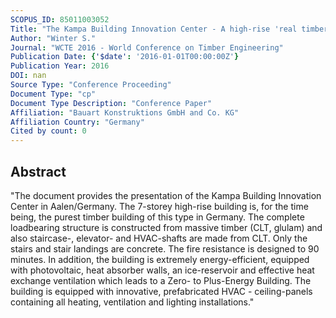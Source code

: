 ```yaml
---
SCOPUS_ID: 85011003052
Title: "The Kampa Building Innovation Center - A high-rise 'real timber' building"
Author: "Winter S."
Journal: "WCTE 2016 - World Conference on Timber Engineering"
Publication Date: {'$date': '2016-01-01T00:00:00Z'}
Publication Year: 2016
DOI: nan
Source Type: "Conference Proceeding"
Document Type: "cp"
Document Type Description: "Conference Paper"
Affiliation: "Bauart Konstruktions GmbH and Co. KG"
Affiliation Country: "Germany"
Cited by count: 0
---
```


## Abstract
"The document provides the presentation of the Kampa Building Innovation Center in Aalen/Germany. The 7-storey high-rise building is, for the time being, the purest timber building of this type in Germany. The complete loadbearing structure is constructed from massive timber (CLT, glulam) and also staircase-, elevator- and HVAC-shafts are made from CLT. Only the stairs and stair landings are concrete. The fire resistance is designed to 90 minutes. In addition, the building is extremely energy-efficient, equipped with photovoltaic, heat absorber walls, an ice-reservoir and effective heat exchange ventilation which leads to a Zero- to Plus-Energy Building. The building is equipped with innovative, prefabricated HVAC - ceiling-panels containing all heating, ventilation and lighting installations."
